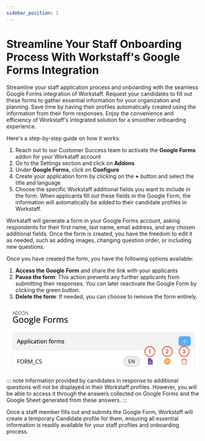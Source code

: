 ```yaml
---
sidebar_position: 1
---
```


# Streamline Your Staff Onboarding Process With Workstaff's Google Forms Integration

Streamline your staff application process and onboarding with the seamless Google Forms integration of Workstaff. Request your candidates to fill out these forms to gather essential information for your organization and planning. Save time by having their profiles automatically created using the information from their form responses. Enjoy the convenience and efficiency of Workstaff's integrated solution for a smoother onboarding experience.

Here's a step-by-step guide on how it works:

1.	Reach out to our Customer Success team to activate the **Google Forms** addon for your Workstaff account
2.	Go to the Settings section and click on **Addons**
3.	Under **Google Forms**, click on **Configure**
4.	Create your application form by clicking on the **+** button and select the title and language
5.	Choose the specific Workstaff additional fields you want to include in the form. When applicants fill out these fields in the Google Form, the information will automatically be added to their candidate profiles in Workstaff.

Workstaff will generate a form in your Google Forms account, asking respondents for their first name, last name, email address, and any chosen additional fields. Once the form is created, you have the freedom to edit it as needed, such as adding images, changing question order, or including new questions.


Once you have created the form, you have the following options available:
1.	**Access the Google Form** and share the link with your applicants
2.	**Pause the form**: This action prevents any further applicants from submitting their responses. You can later reactivate the Google Form by clicking the green button.
3.	**Delete the form**: If needed, you can choose to remove the form entirely.

![google-forms.png](Images/google-forms.png)

::: note
Information provided by candidates in response to additional questions will not be displayed in their Workstaff profiles. However, you will be able to access it through the answers collected on Google Forms and the Google Sheet generated from these answers.
:::

Once a staff member fills out and submits the Google Form, Workstaff will create a temporary Candidate profile for them, ensuring all essential information is readily available for your staff profiles and onboarding process.
